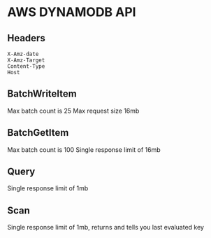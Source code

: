 # AWS DYNAMODB API

## Headers
```
X-Amz-date
X-Amz-Target
Content-Type
Host
```

## BatchWriteItem
Max batch count is 25
Max request size 16mb

## BatchGetItem
Max batch count is 100
Single response limit of 16mb

## Query
Single response limit of 1mb

## Scan
Single response limit of 1mb, returns and tells you last evaluated key
